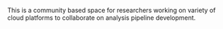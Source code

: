
This is a community based space for researchers working on variety of cloud platforms to collaborate on analysis pipeline development.  
